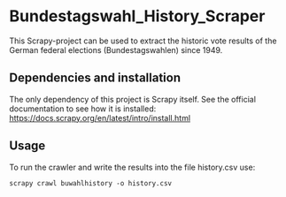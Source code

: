 # Bundestagswahl_History_Scraper
This Scrapy-project can be used to extract the historic vote results of the German federal elections (Bundestagswahlen) since 1949.

## Dependencies and installation
The only dependency of this project is Scrapy itself. See the official documentation to see how it is installed:
https://docs.scrapy.org/en/latest/intro/install.html

## Usage
To run the crawler and write the results into the file history.csv use:

    scrapy crawl buwahlhistory -o history.csv
